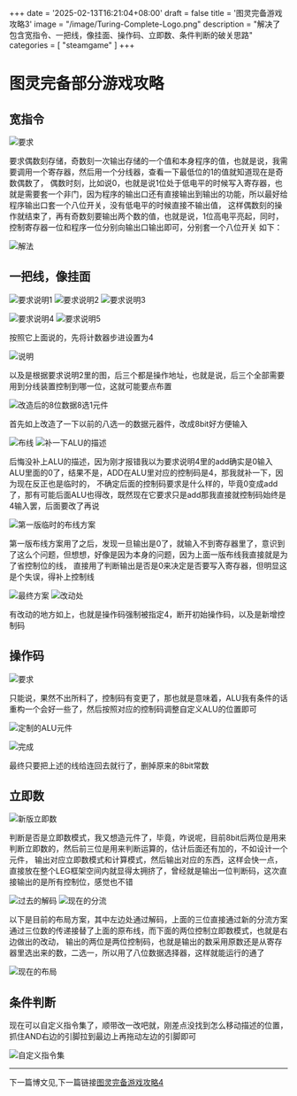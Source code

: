 +++
date = '2025-02-13T16:21:04+08:00'
draft = false
title = '图灵完备游戏攻略3'
image = "/image/Turing-Complete-Logo.png"
description = "解决了包含宽指令、一把线，像挂面、操作码、立即数、条件判断的破关思路"
categories = [
    "steamgame"
]
+++

# 图灵完备部分游戏攻略
## 宽指令

![要求](Wide-instruction.png)

要求偶数刻存储，奇数刻一次输出存储的一个值和本身程序的值，也就是说，我需要调用一个寄存器，然后用一个分线器，查看一下最低位的1的值就知道现在是奇数偶数了，
偶数时刻，比如说0，也就是说1位处于低电平的时候写入寄存器，也就是需要套一个非门，因为程序的输出口还有直接输出到输出的功能，所以最好给程序输出口套一个八位开关，没有低电平的时候直接不输出值，
这样偶数刻的操作就结束了，再有奇数刻要输出两个数的值，也就是说，1位高电平亮起，同时，控制寄存器一位和程序一位分别向输出口输出即可，分别套一个八位开关
如下：

![解法](Wide-instruction-solve.png)

## 一把线，像挂面
![要求说明1](new-architecture-require-1.png)
![要求说明2](new-architecture-require-2.png)
![要求说明3](new-architecture-require-3.png)

![要求说明4](new-architecture-require-4.png)
![要求说明5](new-architecture-require-5.png)


按照它上面说的，先将计数器步进设置为4

![说明](set-step.png)

以及是根据要求说明2里的图，后三个都是操作地址，也就是说，后三个全部需要用到分线装置控制到哪一位，这就可能要点布置

![改造后的8位数据8选1元件](8bit-8-select-1-8bit.png)

首先如上改造了一下以前的八选一的数据元器件，改成8bit好方便输入

![布线](8bit-8-select-1-8bit-in-main-1.png)
![补一下ALU的描述](describe-ALU.png)

后悔没补上ALU的描述，因为刚才报错我以为要求说明4里的add确实是0输入ALU里面的0了，结果不是，ADD在ALU里对应的控制码是4，那我就补一下，因为现在反正也是临时的，
不确定后面的控制码要求是什么样的，毕竟0变成add了，那有可能后面ALU也得改，既然现在它要求只是add那我直接就控制码始终是4输入罢，后面要改了再说

![第一版临时的布线方案](temp-LEG-main-1.png)

第一版布线方案用了之后，发现一旦输出是0了，就输入不到寄存器里了，意识到了这么个问题，但想想，好像是因为本身的问题，因为上面一版布线我直接就是为了省控制位的线，
直接用了判断输出是否是0来决定是否要写入寄存器，但明显这是个失误，得补上控制线

![最终方案](LEG-main-1.png)
![改动处](LEG-solve-1.png)

有改动的地方如上，也就是操作码强制被指定4，断开初始操作码，以及是新增控制码

## 操作码

![要求](LEG-control-code.png)

只能说，果然不出所料了，控制码有变更了，那也就是意味着，ALU我有条件的话重构一个会好一些了，然后按照对应的控制码调整自定义ALU的位置即可

![定制的ALU元件](custom-LEG-ALU.png)

![完成](LEG-main-2.png)

最终只要把上述的线给连回去就行了，删掉原来的8bit常数

## 立即数

![新版立即数](new-immediate.png)

判断是否是立即数模式，我又想造元件了，毕竟，咋说呢，目前8bit后两位是用来判断立即数的，然后前三位是用来判断运算的，估计后面还有加的，不如设计一个元件，
输出对应立即数模式和计算模式，然后输出对应的东西，这样会快一点，直接放在整个LEG框架空间内就显得太拥挤了，曾经就是输出一位判断码，这次直接输出的是所有控制位，感觉也不错

![过去的解码](last-DEC.png)
![现在的分流](LEG-DEC.png)

以下是目前的布局方案，其中左边处通过解码，上面的三位直接通过新的分流方案通过三位数的传递接替了上面的原布线，而下面的两位控制立即数模式，也就是右边做出的改动，
输出的两位是两位控制码，也就是输出的数采用原数还是从寄存器里选出来的数，二选一，所以用了八位数据选择器，这样就能运行的通了

![现在的布局](LEG-main-3.png)

## 条件判断


现在可以自定义指令集了，顺带改一改吧就，刚差点没找到怎么移动描述的位置，抓住AND右边的引脚拉到最边上再拖动左边的引脚即可

![自定义指令集](../turing-complete-fourth-article/custom-introduction-set.png)

------------------------

下一篇博文见,下一篇链接[图灵完备游戏攻略4](https://adeepblue.github.io/p/%E5%9B%BE%E7%81%B5%E5%AE%8C%E5%A4%87%E6%B8%B8%E6%88%8F%E6%94%BB%E7%95%A54/)